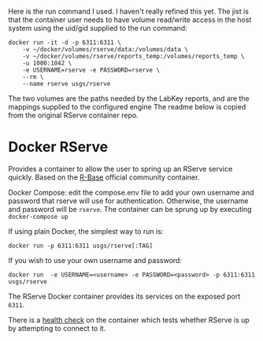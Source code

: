 Here is the run command I used. I haven't really refined this yet. The jist is that the container user needs to have volume read/write access in the host system using the uid/gid supplied to the run command: 

```
docker run -it -d -p 6311:6311 \
	-v ~/docker/volumes/rserve/data:/volumes/data \
	-v ~/docker/volumes/rserve/reports_temp:/volumes/reports_temp \
	-u 1000:1042 \
	-e USERNAME=rserve -e PASSWORD=rserve \
	--rm \
	--name rserve usgs/rserve
```
The two volumes are the paths needed by the LabKey reports, and are the mappings supplied to the configured engine
The readme below is copied from the original RServe container repo.

Docker RServe
===

Provides a container to allow the user to spring up an RServe service quickly. Based on the [R-Base](https://hub.docker.com/_/r-base/) official community container.

Docker Compose: edit the compose.env file to add your own username and password that rserve will use for authentication. Otherwise, the username and password will be `rserve`. The container can be sprung up by executing `docker-compose up`

If using plain Docker, the simplest way to run is:

`docker run -p 6311:6311 usgs/rserve[:TAG]`

If you wish to use your own username and password:

`docker run  -e USERNAME=<username> -e PASSWORD=<password> -p 6311:6311 usgs/rserve`

The RServe Docker container provides its services on the exposed port `6311`.

There is a [health check](https://docs.docker.com/engine/reference/builder/#/healthcheck) on the container which tests whether RServe is up by attempting to connect to it.
